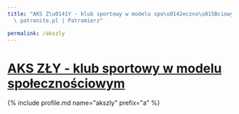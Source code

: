 ```yaml
---
title: "AKS Z\u0141Y - klub sportowy w modelu spo\u0142eczno\u015Bciowym | Statystyki\
  \ patronite.pl | Patromierz"

permalink: /akszly
---
```


# [AKS ZŁY - klub sportowy w modelu społecznościowym](https://patronite.pl/akszly)

{% include profile.md name="akszly" prefix="a" %}
